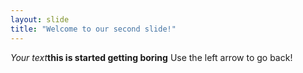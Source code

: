 ```yaml
---
layout: slide
title: "Welcome to our second slide!"
---
```

*Your text*__this is started getting boring__
Use the left arrow to go back!
